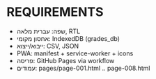 # REQUIREMENTS

- שפה: עברית מלאה, RTL
- אחסון מקומי: IndexedDB (grades_db)
- ייבוא/ייצוא: CSV, JSON
- PWA: manifest + service-worker + icons
- פריסה: GitHub Pages via workflow
- עמודים: pages/page-001.html .. page-008.html
